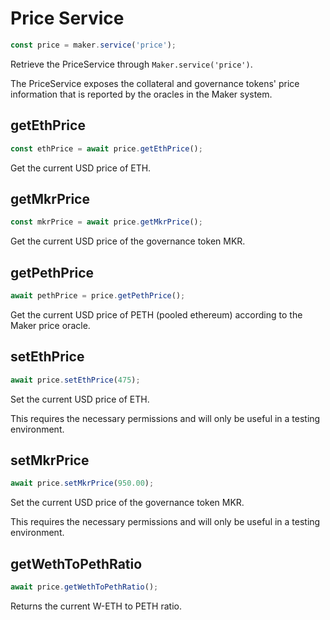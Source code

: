 # Price Service

```javascript
const price = maker.service('price');
```

Retrieve the PriceService through `Maker.service('price')`.

The PriceService exposes the collateral and governance tokens' price information that is 
reported by the oracles in the Maker system.

## getEthPrice

```javascript
const ethPrice = await price.getEthPrice();
```

Get the current USD price of ETH.

## getMkrPrice

```javascript
const mkrPrice = await price.getMkrPrice();
```

Get the current USD price of the governance token MKR.

## getPethPrice

```javascript
await pethPrice = price.getPethPrice();
```

Get the current USD price of PETH (pooled ethereum) according to the Maker price oracle.

## setEthPrice

```javascript
await price.setEthPrice(475);
```

Set the current USD price of ETH. 

This requires the necessary permissions and will only be useful in a testing environment.

## setMkrPrice

```javascript
await price.setMkrPrice(950.00);
```

Set the current USD price of the governance token MKR. 

This requires the necessary permissions and will only be useful in a testing environment.

## getWethToPethRatio

```javascript
await price.getWethToPethRatio();
```

Returns the current W-ETH to PETH ratio.